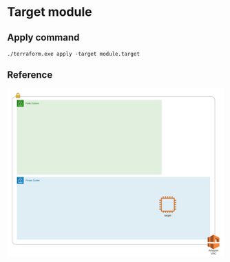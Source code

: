 # Target module

## Apply command
```
./terraform.exe apply -target module.target
```

## Reference
![](infra.png)